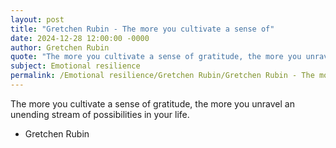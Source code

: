 ```yaml
---
layout: post
title: "Gretchen Rubin - The more you cultivate a sense of"
date: 2024-12-28 12:00:00 -0000
author: Gretchen Rubin
quote: "The more you cultivate a sense of gratitude, the more you unravel an unending stream of possibilities in your life."
subject: Emotional resilience
permalink: /Emotional resilience/Gretchen Rubin/Gretchen Rubin - The more you cultivate a sense of
---
```


The more you cultivate a sense of gratitude, the more you unravel an unending stream of possibilities in your life.

- Gretchen Rubin
